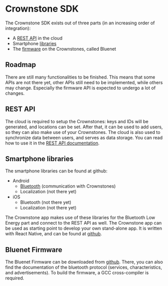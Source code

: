 # Crownstone SDK

The Crownstone SDK exists out of three parts (in an increasing order of integration):

* A [REST API](#rest_api) in the cloud
* Smartphone [libraries](#smartphone_libs)
* The [firmware](#bluenet) on the Crownstones, called Bluenet

## <a name="roadmap"></a>Roadmap
There are still many functionalities to be finished. This means that some APIs are not there yet, other APIs still need to be implemented, while others may change. Especially the firmware API is expected to undergo a lot of changes.

## <a name="rest_api"></a>REST API

The cloud is required to setup the Crownstones: keys and IDs will be generated, and locations can be set. After that, it can be used to add users, so they can also make use of your Crownstones. The cloud is also used to synchronize data between users, and serves as data storage. You can read how to use it in the [REST API documentation](REST_API.md).

## <a name="smartphone_libs"></a>Smartphone libraries

The smartphone libraries can be found at github:

- Android
    - [Bluetooth](https://github.com/dobots/bluenet-lib-android) (communication with Crownstones)
    - Localization (not there yet)
- iOS
    - Bluetooth (not there yet)
    - Localization (not there yet)

The Crownstone app makes use of these libraries for the Bluetooth Low Energy part and connect to the REST API as well. The Crownstone app can be used as starting point to develop your own stand-alone app. It is written with React Native, and can be found at [github](https://github.com/dobots/CrownstoneApp).

## <a name="bluenet"></a>Bluenet Firmware

The Bluenet Firmware can be downloaded from [github](https://github.com/dobots/bluenet/). There, you can also find the documentation of the bluetooth protocol (services, characteristics, and advertisements). To build the firmware, a GCC cross-compiler is required.



